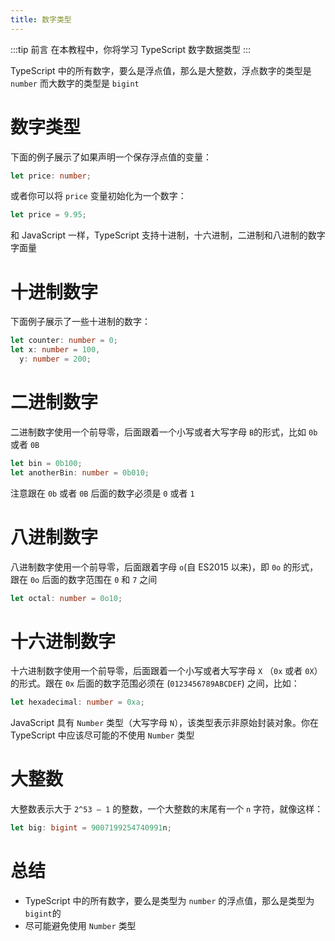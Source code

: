 ```yaml
---
title: 数字类型
---
```


:::tip 前言
在本教程中，你将学习 TypeScript 数字数据类型
:::

TypeScript 中的所有数字，要么是浮点值，那么是大整数，浮点数字的类型是 `number` 而大数字的类型是 `bigint`

# 数字类型

下面的例子展示了如果声明一个保存浮点值的变量：

```ts
let price: number;
```

或者你可以将 `price` 变量初始化为一个数字：

```ts
let price = 9.95;
```

和 JavaScript 一样，TypeScript 支持十进制，十六进制，二进制和八进制的数字字面量

# 十进制数字

下面例子展示了一些十进制的数字：

```ts
let counter: number = 0;
let x: number = 100,
  y: number = 200;
```

# 二进制数字

二进制数字使用一个前导零，后面跟着一个小写或者大写字母 `B`的形式，比如 `0b` 或者 `0B`

```ts
let bin = 0b100;
let anotherBin: number = 0b010;
```

注意跟在 `0b` 或者 `0B` 后面的数字必须是 `0` 或者 `1`

# 八进制数字

八进制数字使用一个前导零，后面跟着字母 `o`(自 ES2015 以来)，即 `0o` 的形式，跟在 `0o` 后面的数字范围在 `0` 和 `7` 之间

```ts
let octal: number = 0o10;
```

# 十六进制数字

十六进制数字使用一个前导零，后面跟着一个小写或者大写字母 `X` （`0x` 或者 `0X`）的形式。跟在 `0x` 后面的数字范围必须在 (`0123456789ABCDEF`) 之间，比如：

```ts
let hexadecimal: number = 0xa;
```

JavaScript 具有 `Number` 类型（大写字母 `N`），该类型表示非原始封装对象。你在 TypeScript 中应该尽可能的不使用 `Number` 类型

# 大整数

大整数表示大于 `2^53 – 1` 的整数，一个大整数的末尾有一个 `n` 字符，就像这样：

```ts
let big: bigint = 9007199254740991n;
```

# 总结

- TypeScript 中的所有数字，要么是类型为 `number` 的浮点值，那么是类型为 `bigint`的
- 尽可能避免使用 `Number` 类型
